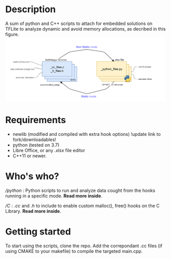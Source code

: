 # Description 
A sum of python and C++ scripts to attach for embedded solutions on TFLite to analyze dynamic and avoid memory allocations, as decribed in this figure.
![transform_allocs_static_workflow](./pics/pic_1.png)

# Requirements
- newlib (modified and compiled with extra hook options) !update link to fork/downloadables!
- python (tested on 3.7) 
- Libre Office, or any _.xlsx_ file editor
- C++11 or newer.

# Who's who?
_/python_ : Python scripts to run and analyze data cought from the hooks running in a specific mode. **Read more inside**.

_/C_ : _.cc_ and _.h_ to include to enable custom malloc(), free() hooks on the C Library. **Read more inside**.

# Getting started
To start using the scripts, clone the repo. Add the correpondant .cc files (if using CMAKE to your makefile) to compile the targeted main.cpp. 
